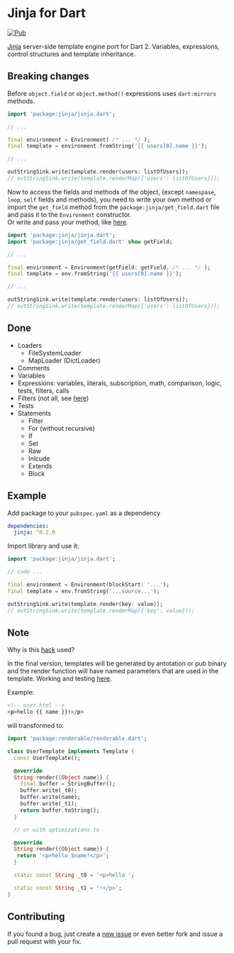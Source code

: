 # Jinja for Dart

[![Pub](https://img.shields.io/pub/v/jinja.svg)](https://pub.dev/packages/jinja)

[Jinja](https://www.palletsprojects.com/p/jinja/) server-side template engine port for Dart 2. Variables, expressions, control structures and template inheritance.

Breaking changes
----------------
Before `object.field` or `object.method()` expressions uses `dart:mirrors` methods.

```dart
import 'package:jinja/jinja.dart';

// ...

final environment = Environment( /* ... */ );
final template = environment.fromString('{{ users[0].name }}');

// ...

outStringSink.write(template.render(users: listOfUsers));
// outStringSink.write(template.renderMap({'users': listOfUsers}));
```

Now to access the fields and methods of the object, (except `namespase`, `loop`, `self` fields and methods), you need to write your own method or import the `get_field` method from the `package:jinja/get_field.dart` file and pass it to the `Environment` constructor.<br>
Or write and pass your method, like [here][jinja_reflectable_example].
```dart
import 'package:jinja/jinja.dart';
import 'package:jinja/get_field.dart' show getField;

// ...

final environment = Environment(getField: getField, /* ... */ );
final template = env.fromString('{{ users[0].name }}');

// ...

outStringSink.write(template.render(users: listOfUsers));
// outStringSink.write(template.renderMap({'users': listOfUsers}));
```

Done
----
- Loaders
  - FileSystemLoader
  - MapLoader (DictLoader)
- Comments
- Variables
- Expressions: variables, literals, subscription, math, comparison, logic, tests, filters, calls
- Filters (not all, see [here][filters])
- Tests
- Statements
  - Filter
  - For (without recursive)
  - If
  - Set
  - Raw
  - Inlcude
  - Extends
  - Block

Example
-------
Add package to your `pubspec.yaml` as a dependency

```yaml
dependencies:
  jinja: ^0.2.0
```

Import library and use it:

```dart
import 'package:jinja/jinja.dart';

// code ...

final environment = Environment(blockStart: '...');
final template = env.fromString('...source...');

outStringSink.write(template.render(key: value));
// outStringSink.write(template.renderMap({'key': value}));
```

Note
----
Why is this [hack][hack] used?

In the final version, templates will be generated by antotation or pub binary and the render function will have named parameters that are used in the template. Working and testing [here](renderable).

Example:
```html
<!-- user.html -->
<p>hello {{ name }}!</p>
```
will transformed to:

```dart
import 'package:renderable/renderable.dart';

class UserTemplate implements Template {
  const UserTemplate();

  @override
  String render({Object name}) {
    final buffer = StringBuffer();
    buffer.write(_t0);
    buffer.write(name);
    buffer.write(_t1);
    return buffer.toString();
  }

  // or with optimizations to

  @override
  String render({Object name}) {
   return '<p>hello $name!</p>';
  }

  static const String _t0 = '<p>hello ';

  static const String _t1 = '!</p>';
}
```

Contributing
------------
If you found a bug, just create a [new issue][new_issue] or even better fork and issue a pull request with your fix.

[jinja_reflectable_example]: https://github.com/ykmnkmi/jinja_reflectable_example/blob/master/bin/main.dart
[filters]: https://github.com/ykmnkmi/dart-jinja/blob/master/lib/src/filters.dart
[hack]: https://github.com/ykmnkmi/jinja.dart/blob/master/lib/src/environment.dart#299
[renderable]: https://github.com/ykmnkmi/renderable.dart
[new_issue]: https://github.com/ykmnkmi/dart-jinja/issues/new